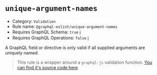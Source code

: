 # `unique-argument-names`

- Category: `Validation`
- Rule name: `@graphql-eslint/unique-argument-names`
- Requires GraphQL Schema: `true` [ℹ️](../../README.md#extended-linting-rules-with-graphql-schema)
- Requires GraphQL Operations: `false` [ℹ️](../../README.md#extended-linting-rules-with-siblings-operations)

A GraphQL field or directive is only valid if all supplied arguments are uniquely named.

> This rule is a wrapper around a `graphql-js` validation function. [You can find it's source code here](https://github.com/graphql/graphql-js/blob/main/src/validation/rules/UniqueArgumentNamesRule.ts).